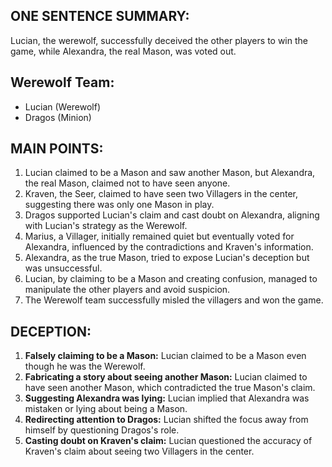 ## ONE SENTENCE SUMMARY:
Lucian, the werewolf, successfully deceived the other players to win the game, while Alexandra, the real Mason, was voted out.

## Werewolf Team:
- Lucian (Werewolf)
- Dragos (Minion)

## MAIN POINTS:
1. Lucian claimed to be a Mason and saw another Mason, but Alexandra, the real Mason, claimed not to have seen anyone.
2. Kraven, the Seer, claimed to have seen two Villagers in the center, suggesting there was only one Mason in play.
3. Dragos supported Lucian's claim and cast doubt on Alexandra, aligning with Lucian's strategy as the Werewolf.
4. Marius, a Villager, initially remained quiet but eventually voted for Alexandra, influenced by the contradictions and Kraven's information.
5. Alexandra, as the true Mason, tried to expose Lucian's deception but was unsuccessful.
6. Lucian, by claiming to be a Mason and creating confusion, managed to manipulate the other players and avoid suspicion.
7. The Werewolf team successfully misled the villagers and won the game.

## DECEPTION:
1. **Falsely claiming to be a Mason:** Lucian claimed to be a Mason even though he was the Werewolf.
2. **Fabricating a story about seeing another Mason:** Lucian claimed to have seen another Mason, which contradicted the true Mason's claim.
3. **Suggesting Alexandra was lying:** Lucian implied that Alexandra was mistaken or lying about being a Mason.
4. **Redirecting attention to Dragos:** Lucian shifted the focus away from himself by questioning Dragos's role.
5. **Casting doubt on Kraven's claim:** Lucian questioned the accuracy of Kraven's claim about seeing two Villagers in the center.